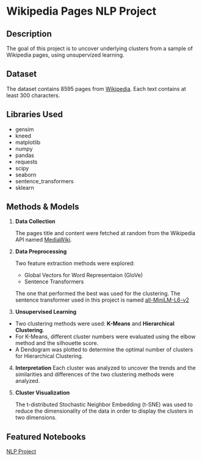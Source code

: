 # Wikipedia Pages NLP Project

## Description

The goal of this project is to uncover underlying clusters from a sample of Wikipedia pages, using unsupervized learning.

## Dataset

The dataset contains 8595 pages from [Wikipedia](https://en.wikipedia.org/wiki/Main_Page). Each text contains at least 300 characters.

## Libraries Used

- gensim
- kneed
- matplotlib
- numpy
- pandas
- requests
- scipy
- seaborn
- sentence_transformers
- sklearn

## Methods & Models

1. **Data Collection**

   The pages title and content were fetched at random from the Wikipedia API named [MediaWiki](https://www.mediawiki.org/wiki/API:Main_page).

2. **Data Preprocessing**

   Two feature extraction methods were explored:

   - Global Vectors for Word Representaion (GloVe)
   - Sentence Transformers

   The one that performed the best was used for the clustering.
   The sentence transformer used in this project is named [all-MiniLM-L6-v2](https://huggingface.co/sentence-transformers/all-MiniLM-L6-v2)

3. **Unsupervised Learning**

- Two clustering methods were used: **K-Means** and **Hierarchical Clustering**.
- For K-Means, different cluster numbers were evaluated using the elbow method and the silhouette score.
- A Dendogram was plotted to determine the optimal number of clusters for Hierarchical Clustering.

4. **Interpretation**
   Each cluster was analyzed to uncover the trends and the similarities and differences of the two clustering methods were analyzed.

5. **Cluster Visualization**

   The t-distributed Stochastic Neighbor Embedding (t-SNE) was used to reduce the dimensionality of the data in order to display the clusters in two dimensions.

## Featured Notebooks

[NLP Project](./nlp_project.ipynb)

